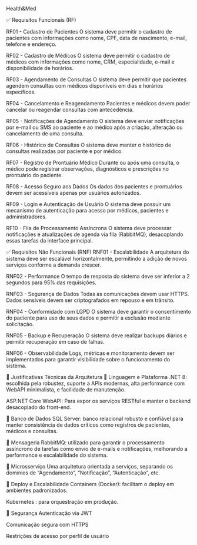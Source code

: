 Health&Med

✅ Requisitos Funcionais (RF)

RF01 - Cadastro de Pacientes
O sistema deve permitir o cadastro de pacientes com informações como nome, CPF, data de nascimento, e-mail, telefone e endereço.

RF02 - Cadastro de Médicos
O sistema deve permitir o cadastro de médicos com informações como nome, CRM, especialidade, e-mail e disponibilidade de horários.

RF03 - Agendamento de Consultas
O sistema deve permitir que pacientes agendem consultas com médicos disponíveis em dias e horários específicos.

RF04 - Cancelamento e Reagendamento
Pacientes e médicos devem poder cancelar ou reagendar consultas com antecedência.

RF05 - Notificações de Agendamento
O sistema deve enviar notificações por e-mail ou SMS ao paciente e ao médico após a criação, alteração ou cancelamento de uma consulta.

RF06 - Histórico de Consultas
O sistema deve manter o histórico de consultas realizadas por paciente e por médico.

RF07 - Registro de Prontuário Médico
Durante ou após uma consulta, o médico pode registrar observações, diagnósticos e prescrições no prontuário do paciente.

RF08 - Acesso Seguro aos Dados
Os dados dos pacientes e prontuários devem ser acessíveis apenas por usuários autorizados.

RF09 - Login e Autenticação de Usuário
O sistema deve possuir um mecanismo de autenticação para acesso por médicos, pacientes e administradores.

RF10 - Fila de Processamento Assíncrona
O sistema deve processar notificações e atualizações de agenda via fila (RabbitMQ), desacoplando essas tarefas da interface principal.

✅ Requisitos Não Funcionais (RNF)
RNF01 - Escalabilidade
A arquitetura do sistema deve ser escalável horizontalmente, permitindo a adição de novos serviços conforme a demanda crescer.

RNF02 - Performance
O tempo de resposta do sistema deve ser inferior a 2 segundos para 95% das requisições.

RNF03 - Segurança de Dados
Todas as comunicações devem usar HTTPS. Dados sensíveis devem ser criptografados em repouso e em trânsito.

RNF04 - Conformidade com LGPD
O sistema deve garantir o consentimento do paciente para uso de seus dados e permitir a exclusão mediante solicitação.

RNF05 - Backup e Recuperação
O sistema deve realizar backups diários e permitir recuperação em caso de falhas.

RNF06 - Observabilidade
Logs, métricas e monitoramento devem ser implementados para garantir visibilidade sobre o funcionamento do sistema.

🧩 Justificativas Técnicas da Arquitetura
🔹 Linguagem e Plataforma
.NET 8: escolhida pela robustez, suporte a APIs modernas, alta performance com WebAPI minimalista, e facilidade de manutenção.

ASP.NET Core WebAPI: Para expor os serviços RESTful e manter o backend desacoplado do front-end.

🔹 Banco de Dados
SQL Server: banco relacional robusto e confiável para manter consistência de dados críticos como registros de pacientes, médicos e consultas.

🔹 Mensageria
RabbitMQ: utilizado para garantir o processamento assíncrono de tarefas como envio de e-mails e notificações, melhorando a performance e escalabilidade do sistema.

🔹 Microsserviço
Uma arquitetura orientada a serviços, separando os domínios de “Agendamento”, “Notificação”, “Autenticação”, etc.

🔹 Deploy e Escalabilidade
Containers (Docker): facilitam o deploy em ambientes padronizados.

Kubernetes : para orquestração em produção.

🔹 Segurança
Autenticação via JWT

Comunicação segura com HTTPS

Restrições de acesso por perfil de usuário
